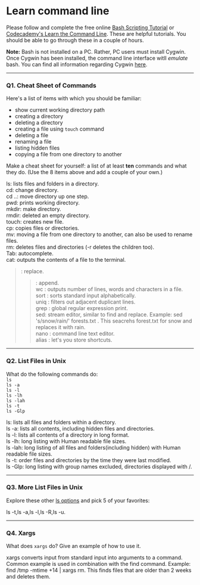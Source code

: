 # Learn command line

Please follow and complete the free online [Bash Scripting Tutorial](https://ryanstutorials.net/bash-scripting-tutorial/) or [Codecademy's Learn the Command Line](https://www.codecademy.com/learn/learn-the-command-line). These are helpful tutorials. You should be able to go through these in a couple of hours.

**Note:** Bash is not installed on a PC. Rather, PC users must install Cygwin. Once Cygwin has been installed, the command line interface witll _emulate_ bash. You can find all information regarding Cygwin [here](https://www.cygwin.com/).

---

### Q1.  Cheat Sheet of Commands  

Here's a list of items with which you should be familiar:  
* show current working directory path
* creating a directory
* deleting a directory
* creating a file using `touch` command
* deleting a file
* renaming a file
* listing hidden files
* copying a file from one directory to another

Make a cheat sheet for yourself: a list of at least **ten** commands and what they do.  (Use the 8 items above and add a couple of your own.)  

ls:  lists files and folders in a directory.  
cd: change directory.  
cd ..: move directory up one step.  
pwd: prints working directory.  
mkdir: make directory.  
rmdir: deleted an empty directory.  
touch: creates new file.  
cp: copies files or directories.  
mv: moving a file from one directory to another, can also be used to rename files.  
rm: deletes files and directories (-r deletes the children too).  
Tab: autocomplete.  
cat: outputs the contents of a file to the terminal.  
> : replace.  
>> : append.    
wc : outputs number of lines, words and characters in a file.  
sort : sorts standard input alphabetically.  
uniq : filters out adjacent duplicant lines.  
grep : global regular expression print.  
sed: stream editor, similar to find and replace. Example: sed 's/snow/rain/' forests.txt . This seacrehs forest.txt for snow and replaces it with rain.  
nano : command line text editor.  
alias : let's you store shortcuts.  


---

### Q2.  List Files in Unix   

What do the following commands do:  
`ls`  
`ls -a`  
`ls -l`  
`ls -lh`  
`ls -lah`  
`ls -t`  
`ls -Glp`  

ls: lists all files and folders within a directory.  
ls -a: lists all contents, including hidden files and directories.  
ls -l: lists all contents of a directory in long format.  
ls -lh: long listing with Human readable file sizes.  
ls -lah: long listing of all files and folders(including hidden) with Human readable file sizes.  
ls -t: order files and directories by the time they were last modified.  
ls -Glp: long listing with group names excluded, directories displayed with /.  


---

### Q3.  More List Files in Unix  

Explore these other [ls options](http://www.techonthenet.com/unix/basic/ls.php) and pick 5 of your favorites:


ls -t,ls -a,ls -l,ls -R,ls -u.

---

### Q4.  Xargs   

What does `xargs` do? Give an example of how to use it.

xargs converts input from standard input into arguments to a command. Common example is used in combination with the find command.    Example: find /tmp -mtime +14 | xargs rm. This finds files that are older than 2 weeks and deletes them.

 

